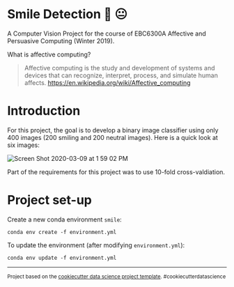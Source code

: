 Smile Detection 🙂 😐
==============================

A Computer Vision Project for the course of EBC6300A Affective and Persuasive Computing (Winter 2019).

What is affective computing?

>Affective computing is the study and development of systems and devices that can recognize, interpret, process, and simulate human affects. https://en.wikipedia.org/wiki/Affective_computing

# Introduction

For this project, the goal is to develop a binary image classifier using only 400 images (200 smiling and 200 neutral images). Here is a quick look at six images:

![Screen Shot 2020-03-09 at 1 59 02 PM](https://user-images.githubusercontent.com/25487881/76243133-3bc43500-620e-11ea-9917-be55e255c94f.png)

Part of the requirements for this project was to use 10-fold cross-valdiation.

# Project set-up

Create a new conda environment `smile`:

`conda env create -f environment.yml`

To update the environment (after modifying `environment.yml`):

`conda env update -f environment.yml`


--------

<p><small>Project based on the <a target="_blank" href="https://drivendata.github.io/cookiecutter-data-science/">cookiecutter data science project template</a>. #cookiecutterdatascience</small></p>
